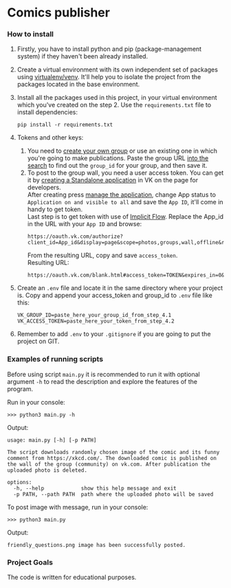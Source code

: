 # Comics publisher



### How to install

1. Firstly, you have to install python and pip (package-management system) if they haven't been already installed.

2. Create a virtual environment with its own independent set of packages using [virtualenv/venv](https://docs.python.org/3/library/venv.html). It'll help you to isolate the project from the packages located in the base environment.

3. Install all the packages used in this project, in your virtual environment which you've created on the step 2. Use the `requirements.txt` file to install dependencies:
    ```console
    pip install -r requirements.txt
    ```
4. Tokens and other keys:
   1. You need to [create your own group](https://vk.com/groups?tab=admin&w=groups_create) or use an existing one in which you're going to make publications. Paste the group URL [into the search](https://regvk.com/id/) to find out the `group_id` for your group, and then save it.
   2. To post to the group wall, you need a user access token. You can get it by [creating a Standalone application](https://vk.com/editapp?act=create) in VK on the page for developers.  
   After creating press [manage the application](https://vk.com/apps?act=manage), change App status to `Application on and visible to all` and save the `App ID`, it'll come in handy to get token.  
   Last step is to get token with use of [Implicit Flow](https://dev.vk.com/api/access-token/implicit-flow-user).
   Replace the App_id in the URL with your `App ID` and browse:
      ```
      https://oauth.vk.com/authorize?client_id=App_id&display=page&scope=photos,groups,wall,offline&response_type=token
      ```
      From the resulting URL, copy and save `access_token`.  
      Resulting URL:
      ```
      https://oauth.vk.com/blank.html#access_token=TOKEN&expires_in=0&user_id=123
      ```

5. Create an `.env` file and locate it in the same directory where your project is. Copy and append your access_token and group_id to `.env` file like this:
    ```
    VK_GROUP_ID=paste_here_your_group_id_from_step_4.1
    VK_ACCESS_TOKEN=paste_here_your_token_from_step_4.2
    ```
6. Remember to add `.env` to your `.gitignore` if you are going to put the project on GIT.


### Examples of running scripts


Before using script `main.py` it is recommended to run it with optional argument `-h` to read the description and explore the features of the program.

Run in your console:
```Console
>>> python3 main.py -h
```

Output:
```Console
usage: main.py [-h] [-p PATH]

The script downloads randomly chosen image of the comic and its funny comment from https://xkcd.com/. The downloaded comic is published on the wall of the group (community) on vk.com. After publication the uploaded photo is deleted.

options:
  -h, --help            show this help message and exit
  -p PATH, --path PATH  path where the uploaded photo will be saved
```

To post image with message, run in your console:
```Console
>>> python3 main.py
```

Output:
```Console
friendly_questions.png image has been successfully posted.
```

### Project Goals

The code is written for educational purposes.
